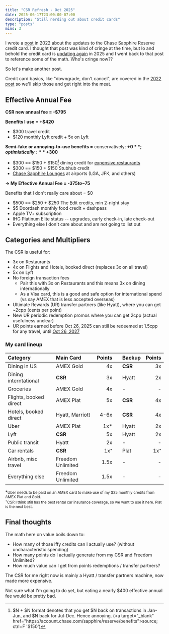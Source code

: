 ```yaml
---
title: "CSR Refresh - Oct 2025"
date: 2025-06-17T23:00:00-07:00
description: "Still nerding out about credit cards"
type: "posts"
mins: 3
---
```


I wrote a <a target="_blank" href="https://billy.dev/posts/csr">post</a> in 2022 about the updates to the Chase Sapphire Reserve credit card. I thought that post was kind of cringe at the time, but lo and behold the credit card is <a target="_blank" href="https://media.chase.com/news/the-most-rewarding-cards-are-here">updating again</a> in 2025 and I went back to that post to reference some of the math. Who's cringe now??

So let's make another post.

Credit card basics, like "downgrade, don't cancel", are covered in the <a target="_blank" href="https://billy.dev/posts/csr">2022 post</a> so we'll skip those and get right into the meat.

## Effective Annual Fee
**CSR new annual fee = -$795**

**Benefits I use = +$420**
* $300 travel credit
* $120 monthly Lyft credit + 5x on Lyft

**Semi-fake or annoying-to-use benefits =** conservatively: **+$0**; optimistically: **+$300**
* $300 == $150 + $150[^1] dining credit for <a target="_blank" href="https://account.chase.com/sapphire/reserve/benefits#page-section-Dining">expensive restaurants</a>
* $300 == $150 + $150 Stubhub credit
* <a target="_blank" href="https://account.chase.com/sapphire-airport-lounge">Chase Sapphire Lounges</a> at airports (LGA, JFK, and others)

**→ My Effective Annual Fee = -$375 to -$75**

Benefits that I don't really care about = $0
* $500 == $250 + $250 The Edit credits, min 2-night stay
* $5 Doordash monthly food credit + dashpass
* Apple TV+ subscription
* IHG Platinum Elite status -- upgrades, early check-in, late check-out
* Everything else I don't care about and am not going to list out

## Categories and Multipliers

The CSR is useful for:

* 3x on Restaurants
* 4x on Flights and Hotels, booked direct (replaces 3x on all travel)
* 5x on Lyft
* No foreign transaction fees
    * Pair this with 3x on Restaurants and this means 3x on dining internationally
    * As a Visa card, this is a good and safe option for international spend (vs say AMEX that is less accepted overseas)
* Ultimate Rewards (UR) transfer partners (like Hyatt), where you can get ~2cpp (cents per point)
* New UR periodic redemption promos where you can get 2cpp (actual usefulness unclear)
* UR points earned before Oct 26, 2025 can still be redeemed at 1.5cpp for any travel, until <a target="_blank" href="https://media.chase.com/news/the-most-rewarding-cards-are-here">Oct 26, 2027</a>

### My card lineup

| Category | Main Card | Points | | Backup | Points |
| :------------------------------------- | :---------------- | ----: | --- | :------ | --: |
| Dining in US                           | AMEX Gold         |    4x |     | **CSR** |  3x |
| Dining interntational                  | **CSR**           |    3x |     | Hyatt   |  2x |
| Groceries                              | AMEX Gold         |    4x |     | -       |   - |
| Flights, booked direct                 | AMEX Plat         |    5x |     | **CSR** |  4x |
| Hotels, booked direct                  | Hyatt, Marriott   |  4-6x |     | **CSR** |  4x |
| Uber                                   | AMEX Plat         |   1x* |     | Hyatt   |  2x |
| Lyft                                   | **CSR**           |    5x |     | Hyatt   |  2x |
| Public transit                         | Hyatt             |    2x |     | -       |   - |
| Car rentals                            | **CSR**           |   1x⁺ |     | Plat    | 1x⁺ |
| Airbnb, misc travel                    | Freedom Unlimited |  1.5x |     | -       |   - |
| Everything else                        | Freedom Unlimited |  1.5x |     | -       |   - |

*<small>Uber needs to be paid on an AMEX card to make use of my $25 monthly credits from AMEX Plat and Gold.</small>  
⁺<small>CSR I think still has the best rental car insurance coverage, so we want to use it here. Plat is the next best.</small>  

## Final thoughts
The math here on value boils down to:  
* How many of those iffy credits can I actually use? (without uncharacteristic spending)
* How many points do I actually generate from my CSR and Freedom Unlimited?
* How much value can I get from points redemptions / transfer partners?

The CSR for me right now is mainly a Hyatt / transfer partners machine, now made more expensive.

Not sure what I'm going to do yet, but eating a nearly $400 effective annual fee would be pretty bad.

[^1]: $N + $N format denotes that you get $N back on transactions in Jan-Jun, and $N back for Jul-Dec. Hence annoying. (<a target="_blank" href="https://account.chase.com/sapphire/reserve/benefits">source; ctrl+F '$150'</a>)
